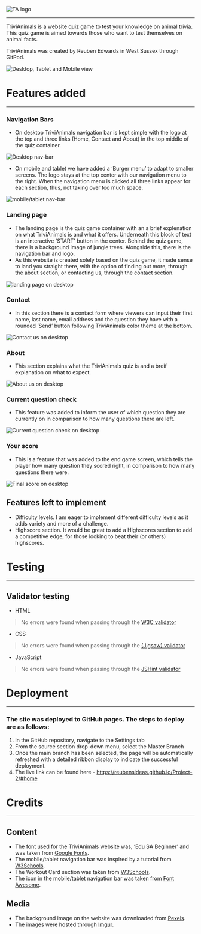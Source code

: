 ![TA logo](https://i.imgur.com/wsEXcdE.png)

<hr>

TriviAnimals is a website quiz game to test your knowledge on animal trivia.
This quiz game is aimed towards those who want to test themselves on animal facts. 

TriviAnimals was created by Reuben Edwards in West Sussex through GitPod.

![Desktop, Tablet and Mobile view](https://i.imgur.com/QWyt8xk.png)

# Features added
<hr>

### Navigation Bars
- On desktop TriviAnimals navigation bar is kept simple with the logo at the top and three links (Home, Contact and About) in the top middle of the quiz container.

![Desktop nav-bar](https://i.imgur.com/c4sRGJ7.png)

- On mobile and tablet we have added a ‘Burger menu’ to adapt to smaller screens. The logo stays at the top center with our navigation menu to the right. When the navigation menu is clicked all three links appear for each section, thus, not taking over too much space.

![mobile/tablet nav-bar](https://i.imgur.com/m4noBS7.png)

### Landing page
- The landing page is the quiz game container with an a brief explenation on what TriviAnimals is and what it offers. Underneath this block of text is an interactive 'START' button in the center. Behind the quiz game, there is a background image of jungle trees. Alongside this, there is the navigation bar and logo.
- As this website is created solely based on the quiz game, it made sense to land you straight there, with the option of finding out more, through the about section, or contacting us, through the contact section.

![landing page on desktop](https://i.imgur.com/9xetvjx.png)

### Contact
- In this section there is a contact form where viewers can input their first name, last name, email address and the question they have with a rounded ‘Send’ button following TriviAnimals color theme at the bottom.

![Contact us on desktop](https://i.imgur.com/vKnCANJ.png)

### About 
- This section explains what the TriviAnimals quiz is and a breif explanation on what to expect.

![About us on desktop](https://i.imgur.com/Wh6NGzf.png)

### Current question check
- This feature was added to inform the user of which question they are currently on in comparison to how many questions there are left.

![Current question check on desktop](https://i.imgur.com/V5kDLMa.png)

### Your score
- This is a feature that was added to the end game screen, which tells the player how many question they scored right, in comparison to how many questions there were.

![Final score on desktop](https://i.imgur.com/iPwgpKa.png)

## Features left to implement
- Difficulty levels. I am eager to implement different difficulty levels as it adds variety and more of a challenge.
- Highscore section. It would be great to add a Highscores section to add a competitive edge, for those looking to beat their (or others) highscores.

# Testing
<hr>

## Validator testing
- HTML
> No errors were found when passing through the [W3C validator](https://validator.w3.org/)
- CSS
> No errors were found when passing through the [(Jigsaw) validator](https://jigsaw.w3.org/css-validator/)
- JavaScript
> No errors were found when passing through the [JSHint validator](https://jshint.com/)

# Deployment
<hr>

### The site was deployed to GitHub pages. The steps to deploy are as follows:
1. In the GitHub repository, navigate to the Settings tab
2. From the source section drop-down menu, select the Master Branch
3. Once the main branch has been selected, the page will be automatically refreshed with a detailed ribbon display to indicate the successful deployment.
4. The live link can be found here - https://reubensideas.github.io/Project-2/#home

# Credits
<hr>

## Content
- The font used for the TriviAnimals website was, ‘Edu SA Beginner’ and was taken from [Google Fonts](https://fonts.googleapis.com/css2?family=Edu+SA+Beginner&display=swap).
- The mobile/tablet navigation bar was inspired by a tutorial from [W3Schools](https://www.w3schools.com/howto/howto_js_mobile_navbar.asp).
- The Workout Card section was taken from [W3Schools](https://www.w3schools.com/howto/howto_css_cards.asp).
- The icon in the mobile/tablet navigation bar was taken from [Font Awesome](https://fontawesome.com/).

## Media
- The background image on the website was downloaded from [Pexels](https://www.pexels.com/).
- The images were hosted through [Imgur](https://imgur.com/).